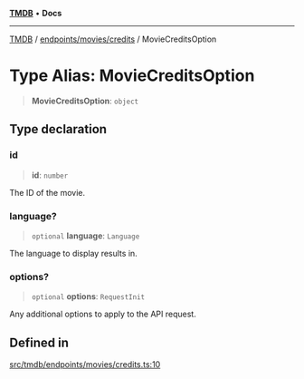 [**TMDB**](../../../../README.md) • **Docs**

***

[TMDB](../../../../README.md) / [endpoints/movies/credits](../README.md) / MovieCreditsOption

# Type Alias: MovieCreditsOption

> **MovieCreditsOption**: `object`

## Type declaration

### id

> **id**: `number`

The ID of the movie.

### language?

> `optional` **language**: `Language`

The language to display results in.

### options?

> `optional` **options**: `RequestInit`

Any additional options to apply to the API request.

## Defined in

[src/tmdb/endpoints/movies/credits.ts:10](https://github.com/Norviah/media-hub/blob/d809718af017974e095f312fcfa8bfdf58d3e3e5/src/tmdb/endpoints/movies/credits.ts#L10)
